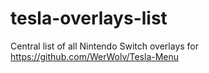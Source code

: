 # tesla-overlays-list
Central list of all Nintendo Switch overlays for https://github.com/WerWolv/Tesla-Menu
